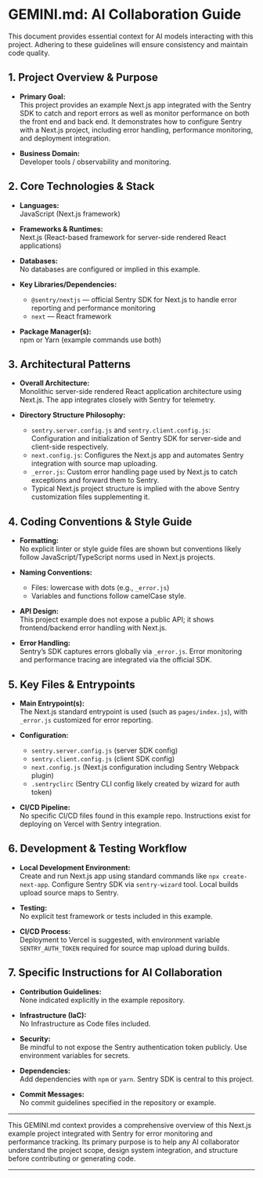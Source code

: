 # GEMINI.md: AI Collaboration Guide

This document provides essential context for AI models interacting with this project. Adhering to these guidelines will ensure consistency and maintain code quality.

## 1. Project Overview & Purpose

- **Primary Goal:**  
  This project provides an example Next.js app integrated with the Sentry SDK to catch and report errors as well as monitor performance on both the front end and back end. It demonstrates how to configure Sentry with a Next.js project, including error handling, performance monitoring, and deployment integration.

- **Business Domain:**  
  Developer tools / observability and monitoring.

## 2. Core Technologies & Stack

- **Languages:**  
  JavaScript (Next.js framework)

- **Frameworks & Runtimes:**  
  Next.js (React-based framework for server-side rendered React applications)

- **Databases:**  
  No databases are configured or implied in this example.

- **Key Libraries/Dependencies:**  
  - `@sentry/nextjs` — official Sentry SDK for Next.js to handle error reporting and performance monitoring  
  - `next` — React framework

- **Package Manager(s):**  
  npm or Yarn (example commands use both)

## 3. Architectural Patterns

- **Overall Architecture:**  
  Monolithic server-side rendered React application architecture using Next.js. The app integrates closely with Sentry for telemetry.

- **Directory Structure Philosophy:**  
  - `sentry.server.config.js` and `sentry.client.config.js`: Configuration and initialization of Sentry SDK for server-side and client-side respectively.  
  - `next.config.js`: Configures the Next.js app and automates Sentry integration with source map uploading.  
  - `_error.js`: Custom error handling page used by Next.js to catch exceptions and forward them to Sentry.  
  - Typical Next.js project structure is implied with the above Sentry customization files supplementing it.  
  
## 4. Coding Conventions & Style Guide

- **Formatting:**  
  No explicit linter or style guide files are shown but conventions likely follow JavaScript/TypeScript norms used in Next.js projects.

- **Naming Conventions:**  
  - Files: lowercase with dots (e.g., `_error.js`)  
  - Variables and functions follow camelCase style.

- **API Design:**  
  This project example does not expose a public API; it shows frontend/backend error handling with Next.js.

- **Error Handling:**  
  Sentry’s SDK captures errors globally via `_error.js`. Error monitoring and performance tracing are integrated via the official SDK.

## 5. Key Files & Entrypoints

- **Main Entrypoint(s):**  
  The Next.js standard entrypoint is used (such as `pages/index.js`), with `_error.js` customized for error reporting.

- **Configuration:**  
  - `sentry.server.config.js` (server SDK config)  
  - `sentry.client.config.js` (client SDK config)  
  - `next.config.js` (Next.js configuration including Sentry Webpack plugin)  
  - `.sentryclirc` (Sentry CLI config likely created by wizard for auth token)

- **CI/CD Pipeline:**  
  No specific CI/CD files found in this example repo. Instructions exist for deploying on Vercel with Sentry integration.

## 6. Development & Testing Workflow

- **Local Development Environment:**  
  Create and run Next.js app using standard commands like `npx create-next-app`. Configure Sentry SDK via `sentry-wizard` tool. Local builds upload source maps to Sentry.

- **Testing:**  
  No explicit test framework or tests included in this example.

- **CI/CD Process:**  
  Deployment to Vercel is suggested, with environment variable `SENTRY_AUTH_TOKEN` required for source map upload during builds.

## 7. Specific Instructions for AI Collaboration

- **Contribution Guidelines:**  
  None indicated explicitly in the example repository.

- **Infrastructure (IaC):**  
  No Infrastructure as Code files included.

- **Security:**  
  Be mindful to not expose the Sentry authentication token publicly. Use environment variables for secrets.

- **Dependencies:**  
  Add dependencies with `npm` or `yarn`. Sentry SDK is central to this project.

- **Commit Messages:**  
  No commit guidelines specified in the repository or example.

---

This GEMINI.md context provides a comprehensive overview of this Next.js example project integrated with Sentry for error monitoring and performance tracking. Its primary purpose is to help any AI collaborator understand the project scope, design system integration, and structure before contributing or generating code.

---
